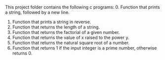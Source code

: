 This project folder contains the following c programs:
0. Function that prints a string, followed by a new line.
1. Function that prints a string in reverse.
2. Function that returns the length of a string.
3. Function that returns the factorial of a given number.
4. Function that returns the value of x raised to the power y.
5. Function that returns the natural square root of a number.
6. Function that returns 1 if the input integer is a prime number, otherwise returns 0.
